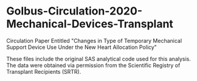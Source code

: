 # Golbus-Circulation-2020-Mechanical-Devices-Transplant
Circulation Paper Entitled "Changes in Type of Temporary Mechanical Support Device Use Under the New Heart Allocation Policy"

These files include the original SAS analytical code used for this analysis. The data were obtained via permission from the Scientific Registry of Transplant Recipients (SRTR).
